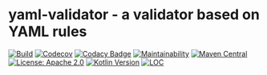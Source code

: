 # yaml-validator - a validator based on YAML rules

[![Build](https://github.com/kezhenxu94/yaml-validator/workflows/Build/badge.svg?branch=master)](https://github.com/kezhenxu94/yaml-validator/actions?query=branch%3Amaster+event%3Apush+workflow%3A%22Build%22)
[![Codecov](https://codecov.io/gh/kezhenxu94/yaml-validator/branch/master/graph/badge.svg?token=7QsMaboevj)](https://codecov.io/gh/kezhenxu94/yaml-validator)
[![Codacy Badge](https://api.codacy.com/project/badge/Grade/5e55c50232844fee86d4eb895f2849f3)](https://www.codacy.com?utm_source=github.com&amp;utm_medium=referral&amp;utm_content=kezhenxu94/yaml-validator&amp;utm_campaign=Badge_Grade)
[![Maintainability](https://api.codeclimate.com/v1/badges/cbabe3360b884d3b8a03/maintainability)](https://codeclimate.com/github/kezhenxu94/yaml-validator/maintainability)
[![Maven Central](https://img.shields.io/maven-central/v/io.github.kezhenxu94/yaml-validator)](https://mvnrepository.com/artifact/io.github.kezhenxu94/yaml-validator-all)
[![License: Apache 2.0](https://img.shields.io/badge/License-Apache%20v2.0-blue.svg)](https://apache.org)
[![Kotlin Version](https://img.shields.io/badge/Kotlin-1.3.71-blue.svg)](https://kotlinlang.org)
[![LOC](https://tokei.rs/b1/github/kezhenxu94/yaml-validator?category=lines)](https://github.com/XAMPPRocky/tokei)
